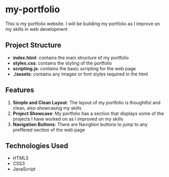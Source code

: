 # my-portfolio

This is my portfolio website.
I will be building my portfolio as I improve on my skills in web development

## Project Structure

- **index.html**: contains the main structure of my portfolio
- **styles.css**: contains the styling of the portfolio
- **scripting.js**: contains the basic scripting for the web page
- **./assets**: contains any images or font styles required in the html

## Features

1. **Simple and Clean Layout**: The layout of my portfolio is thoughtful and clean, also showcasing my skills
2. **Project Showcase**: My portfolio has a section that displays some of the projects I have worked on as I improved on my skills
3. **Navigation Buttons**: There are Navigtion buttons to jump to any preffered section of the web page

## Technologies Used
- HTML5
- CSS3
- JavaScript